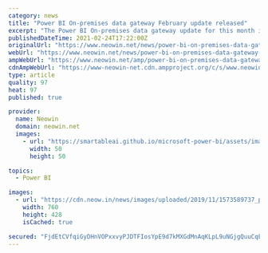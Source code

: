 ```yaml
---
category: news
title: "Power BI On-premises data gateway February update released"
excerpt: "The Power BI On-premises data gateway update for this month introduces a name change for the Azure Cosmos DB Connector, a .NET framework update, in addition to other changes as well."
publishedDateTime: 2021-02-24T17:22:00Z
originalUrl: "https://www.neowin.net/news/power-bi-on-premises-data-gateway-february-update-released"
webUrl: "https://www.neowin.net/news/power-bi-on-premises-data-gateway-february-update-released"
ampWebUrl: "https://www.neowin.net/amp/power-bi-on-premises-data-gateway-february-update-released/"
cdnAmpWebUrl: "https://www-neowin-net.cdn.ampproject.org/c/s/www.neowin.net/amp/power-bi-on-premises-data-gateway-february-update-released/"
type: article
quality: 97
heat: 97
published: true

provider:
  name: Neowin
  domain: neowin.net
  images:
    - url: "https://smartableai.github.io/microsoft-power-bi/assets/images/organizations/neowin.net-50x50.jpg"
      width: 50
      height: 50

topics:
  - Power BI

images:
  - url: "https://cdn.neow.in/news/images/uploaded/2019/11/1573589737_power_bi_story.jpg"
    width: 760
    height: 428
    isCached: true

secured: "FjdEtCVfqiGyDHnVOPxxvyPJDTFIosYpE9d7kMXGdMnAqKLpL9uNGjgQuuCqEbkPMcqeDztd9x0DSU5Wcod+68EVoYuN3Lb93O5+eGpAkgbsTpcLU7+2bM5v91fXos8T35zW9QCCoYVUREjM0qKJJVbW8OC7Wl3/An/Vba5MrJq+MiMyeRbrfshjRGQwYdeTO+7iXo871xXtP+alpJJpf2sXj8ZzYVVYOi0WBh4jIPbCvIWl4BGJWc/kTY/Q5qz/a3hkToPcTB1VqoeeH0w8NvK8LnWgqeE7sf77JRefbn5gUPeVgAhHTMqhGe2upHBO6XvPuc0w9HV1bmrGBUnouVMKXTY7cU3D7GgVyQNX9CY=;ddJ5FFqEY0qKFGUoREiICA=="
---
```


